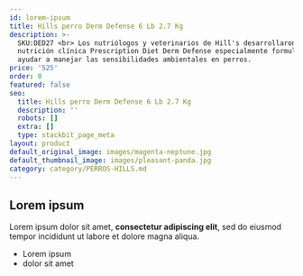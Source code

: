 ```yaml
---
id: lorem-ipsum
title: Hills perro Derm Defense 6 Lb 2.7 Kg
description: >-
  SKU:DED27 <br> Los nutriólogos y veterinarios de Hill's desarrollaron la
  nutrición clínica Prescription Diet Derm Defense especialmente formulada para
  ayudar a manejar las sensibilidades ambientales en perros.
price: '525'
order: 0
featured: false
seo:
  title: Hills perro Derm Defense 6 Lb 2.7 Kg
  description: ''
  robots: []
  extra: []
  type: stackbit_page_meta
layout: product
default_original_image: images/magenta-neptune.jpg
default_thumbnail_image: images/pleasant-panda.jpg
category: category/PERROS-HILLS.md
---
```

## Lorem ipsum

Lorem ipsum dolor sit amet, **consectetur adipiscing elit**, sed do eiusmod tempor incididunt ut labore et dolore magna aliqua.

- Lorem ipsum
- dolor sit amet